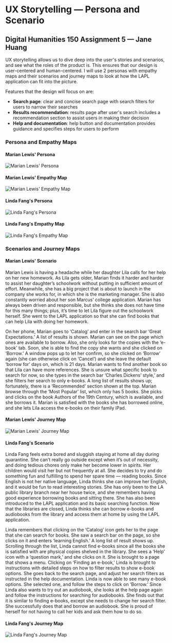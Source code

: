 # UX Storytelling — Persona and Scenario
## Digital Humanities 150 Assignment 5 — Jane Huang

UX storytelling allows us to dive deep into the user's stories and scenarios, and see what the roles of the product is. This ensures that our design is user-centered and human-centered. I will use 2 personas with empathy maps and their scenarios and journey maps to look at how the LAPL application can fit into the picture.

Features that the design will focus on are:
* **Search page**: clear and concise search page with search filters for users to narrow their searches
* **Results recommendation**: results page after user's search includes a recommendation section to assist users in making their decision
* **Help and documentation**: help button and documentation provides guidance and specifies steps for users to perform


### Persona and Empathy Maps

#### Marian Lewis' Persona

![Marian Lewis' Persona](persona-marian-lewis.png) 

#### Marian Lewis' Empathy Map

![Marian Lewis' Empathy Map](empathy-map-marian-lewis.png) 

#### Linda Fang's Persona

![Linda Fang's Persona](persona-linda-fang.png) 

#### Linda Fang's Empathy Map

![Linda Fang's Empathy Map](empathy-map-linda-fang.png) 


### Scenarios and Journey Maps

#### Marian Lewis' Scenario

Marian Lewis is having a headache while her daughter Lila calls for her help on her new homework. As Lila gets older, Marian finds it harder and harder to assist her daughter’s schoolwork without putting in sufficient amount of effort. Meanwhile, she has a big project that is about to launch in the company she works for, in which she is the marketing manager. She is also constantly worried about her son Marcus’ college application. Marian has always been driven and responsible, but she thinks she does not have time for this many things; plus, it’s time to let Lila figure out the schoolwork herself. She went to the LAPL application so that she can find books that can help Lila with doing her homework.

On her phone, Marian goes to ‘Catalog’ and enter in the search bar ‘Great Expectations.’ A list of results is shown. Marian can see on the page which ones are available to borrow. Also, she only looks for the copies with the ‘e-book’ tab. Soon, she is able to find the copy she wants and she clicked on ‘Borrow.’ A window pops up to let her confirm, so she clicked on ‘Borrow’ again (she can otherwise click on ‘Cancel’) and she leave the default ‘borrow for’ days on, which is 21 days. Marian wants to find another book so that Lila can have more references. She is unsure what specific book to search for now, so she types in the search bar ‘Charles Dickens’ style,’ and she filters her search to only e-books. A long list of results shows up; fortunately, there is a ‘Recommended’ section shown at the top. Marian browse through the ‘Most Popular’ list, which only has 5 books. She picks and clicks on the book Authors of the 19th Century, which is available, and she borrows it. Marian is satisfied with the books she has borrowed online, and she lets Lila access the e-books on their family iPad.

#### Marian Lewis' Journey Map

![Marian Lewis' Journey Map](journey-map-marian-lewis.png) 

#### Linda Fang's Scenario

Linda Fang feels extra bored and sluggish staying at home all day during quarantine. She can’t really go outside except when it’s out of necessity, and doing tedious chores only make her become lower in spirits. Her children would visit her but not frequently at all. She decides to try and do something fun and fulfilling to spend her spare time — reading books. Since English is not her native language, Linda thinks she can improve her English, and it would be fun to read interesting stories. She has only been to the LA public library branch near her house twice, and she remembers having good experience borrowing books and sitting there. She has also been introduced to the LAPL application and its basic searching function. Now that the libraries are closed, Linda thinks she can borrow e-books and audiobooks from the library and access them at home by using the LAPL application.

Linda remembers that clicking on the ‘Catalog’ icon gets her to the page that she can search for books. She saw a search bar on the page, so she clicks on it and enters ‘learning English.’ A long list of result shows up. Scrolling through the list, Linda cannot find e-books since all the books she is satisfied with are physical copies shelved in the library. She sees a ‘Help’ icon with a ‘question mark,’ and she clicks on it. She is brought to a page that shows a menu. Clicking on ‘Finding an e-book,’ Linda is brought to instructions with detailed steps on how to filter results to show e-book options. She goes back to the search page, and adjust her search filters as instructed in the help documentation. Linda is now able to see many e-book options. She selected one, and follow the steps to click on ‘Borrow.’ Since Linda also wants to try out an audiobook, she looks at the help page again and follow the instructions for searching for audiobooks. She finds out that it is similar to finding e-books, except she needs to change her search filter. She successfully does that and borrow an audiobook. She is proud of herself for not having to call her kids and ask them how to do so.

#### Linda Fang's Journey Map

![Linda Fang's Journey Map](journey-map-linda-fang.png) 



